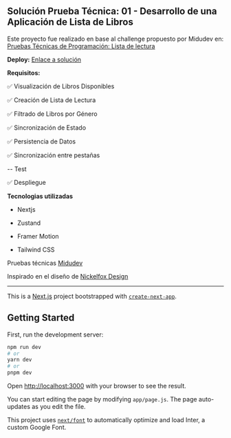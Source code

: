 ## Solución Prueba Técnica: 01 - Desarrollo de una Aplicación de Lista de Libros

Este proyecto fue realizado en base al challenge propuesto por Midudev en: [Pruebas Técnicas de Programación: Lista de lectura](https://pruebastecnicas.com/)

**Deploy:** [Enlace a solución](https://main--stunning-jalebi-e13a53.netlify.app/)

**Requisitos:**

✅ Visualización de Libros Disponibles

✅ Creación de Lista de Lectura

✅ Filtrado de Libros por Género

✅ Sincronización de Estado

✅ Persistencia de Datos

✅ Sincronización entre pestañas

-- Test

✅ Despliegue

**Tecnologias utilizadas**

- Nextjs

- Zustand

- Framer Motion

- Tailwind CSS


Pruebas técnicas [Midudev](https://github.com/midudev/pruebas-tecnicas)

Inspirado en el diseño de [Nickelfox Design](https://www.figma.com/community/file/1086557835654830399/Reader's-Community)

---------------------------------------------------------------------------------------


This is a [Next.js](https://nextjs.org/) project bootstrapped with [`create-next-app`](https://github.com/vercel/next.js/tree/canary/packages/create-next-app).

## Getting Started

First, run the development server:

```bash
npm run dev
# or
yarn dev
# or
pnpm dev
```

Open [http://localhost:3000](http://localhost:3000) with your browser to see the result.

You can start editing the page by modifying `app/page.js`. The page auto-updates as you edit the file.

This project uses [`next/font`](https://nextjs.org/docs/basic-features/font-optimization) to automatically optimize and load Inter, a custom Google Font.
